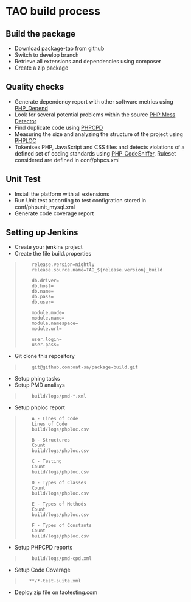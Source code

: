 TAO build process
=================

Build the package
-----------------

 - Download package-tao from github
 - Switch to develop branch
 - Retrieve all extensions and dependencies using composer
 - Create a zip package
 

Quality checks
--------------

  - Generate dependency report with other software metrics using [PHP_Depend](http://pdepend.org)
  - Look for several potential problems within the source [PHP Mess Detector](http://phpmd.org)
  - Find duplicate code using [PHPCPD](https://github.com/sebastianbergmann/phpcpd)
  - Measuring the size and analyzing the structure of the project using [PHPLOC](https://github.com/sebastianbergmann/phploc)
  - Tokenises PHP, JavaScript and CSS files and detects violations of a defined set of coding standards using [PHP_CodeSniffer]( http://github.com/squizlabs/PHP_CodeSniffer). Ruleset considered are defined in conf/phpcs.xml


Unit Test
---------

  - Install the platform with all extensions
  - Run Unit test according to test configration stored in conf/phpunit_mysql.xml
  - Generate code coverage report


Setting up Jenkins
-----------------
  - Create your jenkins project
  - Create the file build.properties

>         release.version=nightly
>         release.source.name=TAO_${release.version}_build
>         
>         db.driver=
>         db.host=
>         db.name=
>         db.pass=
>         db.user=
> 
>         module.mode=
>         module.name=
>         module.namespace=
>         module.url=
>     
>         user.login=
>         user.pass=

  - Git clone this repository  

>         git@github.com:oat-sa/package-build.git

  - Setup phing tasks
  - Setup PMD analisys

>         build/logs/pmd-*.xml

  - Setup phploc report

>         A - Lines of code
>         Lines of Code
>         build/logs/phploc.csv
>         
>         B - Structures
>         Count
>         build/logs/phploc.csv
>         
>         C - Testing
>         Count
>         build/logs/phploc.csv
>         
>         D - Types of Classes
>         Count
>         build/logs/phploc.csv
>         
>         E - Types of Methods
>         Count
>         build/logs/phploc.csv
>         
>         F - Types of Constants
>         Count
>         build/logs/phploc.csv

  - Setup PHPCPD reports
  
>         build/logs/pmd-cpd.xml

  - Setup Code Coverage
  
>        **/*-test-suite.xml
  - Deploy zip file on taotesting.com
